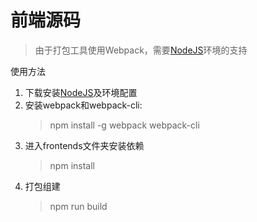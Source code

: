 前端源码
===========
>由于打包工具使用Webpack，需要[NodeJS](https://nodejs.org)环境的支持

使用方法

1. 下载安装[NodeJS](https://nodejs.org)及环境配置
2. 安装webpack和webpack-cli:
    >npm install -g webpack webpack-cli
3. 进入frontends文件夹安装依赖
    >npm install
4. 打包组建
    >npm run build